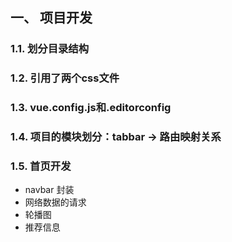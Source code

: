 ## 一、 项目开发

### 1.1. 划分目录结构



### 1.2. 引用了两个css文件



### 1.3. vue.config.js和.editorconfig



### 1.4. 项目的模块划分：tabbar -> 路由映射关系



### 1.5. 首页开发

* navbar 封装
* 网络数据的请求
* 轮播图
* 推荐信息

